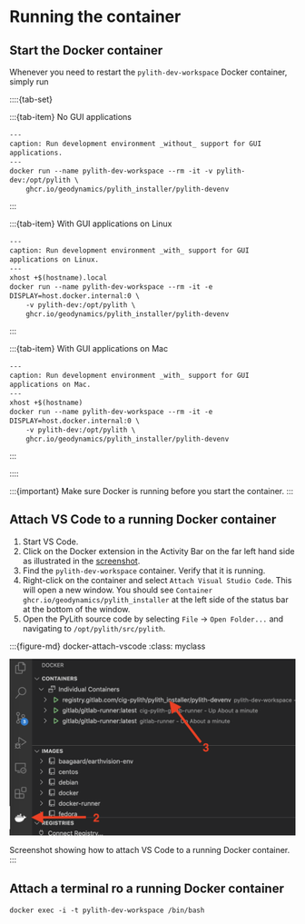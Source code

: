 # Running the container

## Start the Docker container

Whenever you need to restart the `pylith-dev-workspace` Docker container, simply run

::::{tab-set}

:::{tab-item} No GUI applications

```{code-block} bash
---
caption: Run development environment _without_ support for GUI applications.
---
docker run --name pylith-dev-workspace --rm -it -v pylith-dev:/opt/pylith \
    ghcr.io/geodynamics/pylith_installer/pylith-devenv
```

:::

:::{tab-item} With GUI applications on Linux

```{code-block} bash
---
caption: Run development environment _with_ support for GUI applications on Linux.
---
xhost +$(hostname).local
docker run --name pylith-dev-workspace --rm -it -e DISPLAY=host.docker.internal:0 \
    -v pylith-dev:/opt/pylith \
    ghcr.io/geodynamics/pylith_installer/pylith-devenv
```

:::

:::{tab-item} With GUI applications on Mac

```{code-block} bash
---
caption: Run development environment _with_ support for GUI applications on Mac.
---
xhost +$(hostname)
docker run --name pylith-dev-workspace --rm -it -e DISPLAY=host.docker.internal:0 \
    -v pylith-dev:/opt/pylith \
    ghcr.io/geodynamics/pylith_installer/pylith-devenv
```

:::

::::

:::{important}
Make sure Docker is running before you start the container.
:::

## Attach VS Code to a running Docker container

1. Start VS Code.
2. Click on the Docker extension in the Activity Bar on the far left hand side as illustrated in the [screenshot](docker-attach-vscode).
3. Find the `pylith-dev-workspace` container. Verify that it is running.
4. Right-click on the container and select `Attach Visual Studio Code`. This will open a new window. You should see `Container ghcr.io/geodynamics/pylith_installer` at the left side of the status bar at the bottom of the window.
5. Open the PyLith source code by selecting `File` -> `Open Folder...` and navigating to `/opt/pylith/src/pylith`. 

:::{figure-md} docker-attach-vscode
:class: myclass

<img src="figs/docker-attach-vscode.png" alt="Screenshot" class="bg-primary mb-1">

Screenshot showing how to attach VS Code to a running Docker container.
:::

## Attach a terminal ro a running Docker container

```{code-block} console
docker exec -i -t pylith-dev-workspace /bin/bash
```
